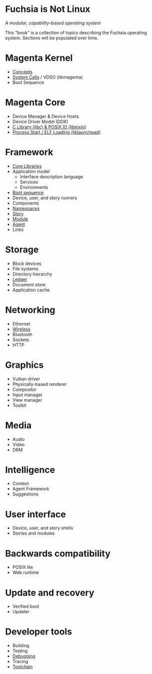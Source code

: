 Fuchsia is Not Linux
====================
_A modular, capability-based operating system_

This "book" is a collection of topics describing the Fuchsia operating system.
Sections will be populated over time.

# Magenta Kernel

 - [Concepts][magenta-concepts]
 - [System Calls][magenta-syscalls] / VDSO (libmagenta)
 - Boot Sequence

# Magenta Core

 - Device Manager & Device Hosts
 - Device Driver Model (DDK)
 - [C Library (libc) & POSIX IO (libmxio)](libc.md)
 - [Process Start / ELF Loading (liblaunchpad)](launchpad.md)

# Framework

 - [Core Libraries](core_libraries.md)
 - Application model
   - Interface description language
   - Services
   - Environments
 - [Boot sequence](boot_sequence.md)
 - Device, user, and story runners
 - Components
 - [Namespaces](namespaces.md)
 - [Story][framework-story]
 - [Module][framework-module]
 - [Agent][framework-agent]
 - Links

# Storage

 - Block devices
 - File systems
 - Directory hierarchy
 - [Ledger](https://fuchsia.googlesource.com/ledger/+/HEAD/README.md)
 - Document store
 - Application cache

# Networking

 - Ethernet
 - [Wireless](wireless_networking.md)
 - Bluetooth
 - Sockets
 - HTTP

# Graphics

 - Vulkan driver
 - Physically-based renderer
 - Compositor
 - Input manager
 - View manager
 - Toolkit

# Media

 - Audio
 - Video
 - DRM

# Intelligence

 - Context
 - Agent Framework
 - Suggestions

# User interface

 - Device, user, and story shells
 - Stories and modules

# Backwards compatibility

 - POSIX lite
 - Web runtime

# Update and recovery

 - Verified boot
 - Updater

# Developer tools

 - Building
 - Testing
 - [Debugging](debugging.md)
 - Tracing
 - [Toolchain](toolchain.md)



[magenta-concepts]: https://fuchsia.googlesource.com/magenta/+/master/docs/concepts.md "Magenta concepts"
[magenta-syscalls]: https://fuchsia.googlesource.com/magenta/+/master/docs/syscalls.md "Magenta syscalls"
[framework-story]: https://fuchsia.googlesource.com/modular/+/master/docs/story.md "Framework story"
[framework-module]: https://fuchsia.googlesource.com/modular/+/master/docs/module.md "Framework module"
[framework-agent]: https://fuchsia.googlesource.com/modular/+/master/docs/agent.md "Framework agent"
